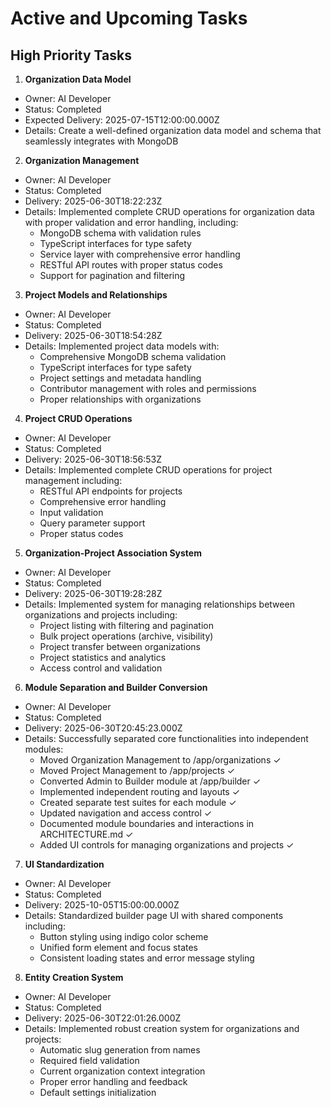 # Active and Upcoming Tasks

## High Priority Tasks

1. **Organization Data Model**
- Owner: AI Developer
- Status: Completed
- Expected Delivery: 2025-07-15T12:00:00.000Z
- Details: Create a well-defined organization data model and schema that seamlessly integrates with MongoDB

2. **Organization Management**
- Owner: AI Developer
- Status: Completed
- Delivery: 2025-06-30T18:22:23Z
- Details: Implemented complete CRUD operations for organization data with proper validation and error handling, including:
  - MongoDB schema with validation rules
  - TypeScript interfaces for type safety
  - Service layer with comprehensive error handling
  - RESTful API routes with proper status codes
  - Support for pagination and filtering

3. **Project Models and Relationships**
- Owner: AI Developer
- Status: Completed
- Delivery: 2025-06-30T18:54:28Z
- Details: Implemented project data models with:
  - Comprehensive MongoDB schema validation
  - TypeScript interfaces for type safety
  - Project settings and metadata handling
  - Contributor management with roles and permissions
  - Proper relationships with organizations

4. **Project CRUD Operations**
- Owner: AI Developer
- Status: Completed
- Delivery: 2025-06-30T18:56:53Z
- Details: Implemented complete CRUD operations for project management including:
  - RESTful API endpoints for projects
  - Comprehensive error handling
  - Input validation
  - Query parameter support
  - Proper status codes

5. **Organization-Project Association System**
- Owner: AI Developer
- Status: Completed
- Delivery: 2025-06-30T19:28:28Z
- Details: Implemented system for managing relationships between organizations and projects including:
  - Project listing with filtering and pagination
  - Bulk project operations (archive, visibility)
  - Project transfer between organizations
  - Project statistics and analytics
  - Access control and validation

6. **Module Separation and Builder Conversion**
- Owner: AI Developer
- Status: Completed
- Delivery: 2025-06-30T20:45:23.000Z
- Details: Successfully separated core functionalities into independent modules:
  - Moved Organization Management to /app/organizations ✓
  - Moved Project Management to /app/projects ✓
  - Converted Admin to Builder module at /app/builder ✓
  - Implemented independent routing and layouts ✓
  - Created separate test suites for each module ✓
  - Updated navigation and access control ✓
  - Documented module boundaries and interactions in ARCHITECTURE.md ✓
  - Added UI controls for managing organizations and projects ✓

7. **UI Standardization**
- Owner: AI Developer
- Status: Completed
- Delivery: 2025-10-05T15:00:00.000Z
- Details: Standardized builder page UI with shared components including:
  - Button styling using indigo color scheme
  - Unified form element and focus states
  - Consistent loading states and error message styling

8. **Entity Creation System**
- Owner: AI Developer
- Status: Completed
- Delivery: 2025-06-30T22:01:26.000Z
- Details: Implemented robust creation system for organizations and projects:
  - Automatic slug generation from names
  - Required field validation
  - Current organization context integration
  - Proper error handling and feedback
  - Default settings initialization
